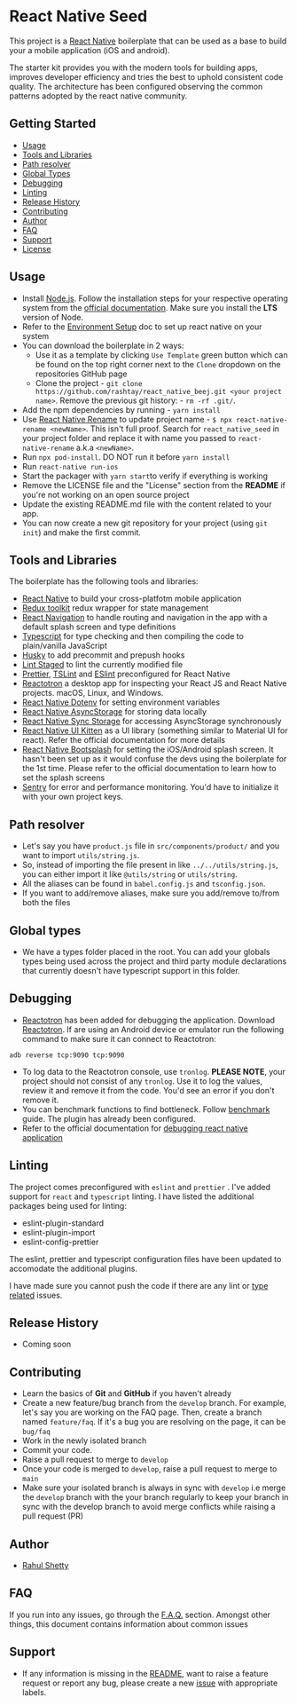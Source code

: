 # React Native Seed

This project is a [React Native](https://facebook.github.io/react-native/) boilerplate that can be used as a base to build your a mobile application (iOS and android).

The starter kit provides you with the modern tools for building apps, improves developer efficiency and tries the best to uphold consistent code quality. The architecture has been configured observing the common patterns adopted by the react native community.

[comment]: <> ([![NPM Version][npm-image]][npm-url])

[comment]: <> ([![Build Status][travis-image]][travis-url])

[comment]: <> ([![Downloads Stats][npm-downloads]][npm-url])

## Getting Started

- [Usage](#usage)
- [Tools and Libraries](#tools-and-libraries)
- [Path resolver](#path-resolver)
- [Global Types](#global-types)
- [Debugging](#debugging)
- [Linting](#linting)
- [Release History](#release-history)
- [Contributing](#contributing)
- [Author](#author)
- [FAQ](#faq)
- [Support](#support)
- [License](#license)

## Usage

- Install [Node.js](https://nodejs.org/en/). Follow the installation steps for your respective operating system from the [official documentation](https://nodejs.org/en/). Make sure you install the **LTS** version of Node.
- Refer to the [Environment Setup](https://reactnative.dev/docs/environment-setup) doc to set up react native on your system
- You can download the boilerplate in 2 ways:
  - Use it as a template by clicking `Use Template` green button which can be found on the top right corner next to the `Clone` dropdown on the repositories GitHub page
  - Clone the project - `git clone https://github.com/rashtay/react_native_beej.git <your project name>`. Remove the previous git history: - `rm -rf .git/`.
- Add the npm dependencies by running - `yarn install`
- Use [React Native Rename](https://github.com/junedomingo/react-native-rename) to update project name - `$ npx react-native-rename <newName>`. This isn't full proof. Search for `react_native_seed` in your project folder and replace it with name you passed to `react-native-rename` a.k.a `<newName>`.
- Run `npx pod-install`. DO NOT run it before `yarn install`
- Run `react-native run-ios`
- Start the packager with `yarn start`to verify if everything is working
- Remove the LICENSE file and the "License" section from the **README** if you're not working on an open source project
- Update the existing README.md file with the content related to your app.
- You can now create a new git repository for your project (using `git init`) and make the first commit.

## Tools and Libraries

The boilerplate has the following tools and libraries:

- [React Native](https://facebook.github.io/react-native/) to build your cross-platfotm mobile application
- [Redux toolkit](https://redux-toolkit.js.org/) redux wrapper for state management
- [React Navigation](https://reactnavigation.org/) to handle routing and navigation in the app with a default splash screen and type definitions
- [Typescript](https://www.typescriptlang.org/) for type checking and then compiling the code to plain/vanilla JavaScript
- [Husky](https://www.npmjs.com/package/husky) to add precommit and prepush hooks
- [Lint Staged](https://www.npmjs.com/package/lint-staged) to lint the currently modified file
- [Prettier](https://prettier.io/), [TSLint](<[https://palantir.github.io/tslint/](https://palantir.github.io/tslint/)>) and [ESlint](https://eslint.org/) preconfigured for React Native
- [Reactotron](https://github.com/infinitered/reactotron) a desktop app for inspecting your React JS and React Native projects. macOS, Linux, and Windows.
- [React Native Dotenv](https://github.com/goatandsheep/react-native-dotenv) for setting environment variables
- [React Native AsyncStorage](https://github.com/react-native-community/async-storage) for storing data locally
- [React Native Sync Storage](https://github.com/raphaelpor/sync-storage) for accessing AsyncStorage synchronously
- [React Native UI Kitten](https://akveo.github.io/react-native-ui-kitten/docs/getting-started/what-is-ui-kitten#what-is-ui-kitten) as a UI library (something similar to Material UI for react). Refer the official documentation for more details
- [React Native Bootsplash](https://github.com/zoontek/react-native-bootsplash) for setting the iOS/Android splash screen. It hasn't been set up as it would confuse the devs using the boilerplate for the 1st time. Please refer to the official documentation to learn how to set the splash screens
- [Sentry](https://sentry.io/for/react-native/) for error and performance monitoring. You'd have to initialize it with your own project keys.

## Path resolver

- Let's say you have `product.js` file in `src/components/product/` and you want to import `utils/string.js`.
- So, instead of importing the file present in like `../../utils/string.js`, you can either import it like `@utils/string` or `utils/string`.
- All the aliases can be found in `babel.config.js` and `tsconfig.json`.
- If you want to add/remove aliases, make sure you add/remove to/from both the files

## Global types

- We have a types folder placed in the root. You can add your globals types being used across the project and third party module declarations that currently doesn't have typescript support in this folder.

## Debugging

- [Reactotron](https://github.com/infinitered/reactotron/blob/master/docs/quick-start-react-native.md) has been added for debugging the application. Download [Reactotron](https://github.com/infinitered/reactotron/blob/master/docs/installing.md). If are using an Android device or emulator run the following command to make sure it can connect to Reactotron:

```
adb reverse tcp:9090 tcp:9090
```

- To log data to the Reactotron console, use `tronlog`. **PLEASE NOTE**, your project should not consist of any `tronlog`. Use it to log the values, review it and remove it from the code. You'd see an error if you don't remove it.
- You can benchmark functions to find bottleneck. Follow [benchmark](https://github.com/infinitered/reactotron/blob/master/docs/plugin-benchmark.md) guide. The plugin has already been configured.
- Refer to the official documentation for [debugging react native application](https://reactnative.dev/docs/debugging)

## Linting

The project comes preconfigured with `eslint` and `prettier` . I've added support for `react` and `typescript` linting. I have listed the additional packages being used for linting:

- eslint-plugin-standard
- eslint-plugin-import
- eslint-config-prettier

The eslint, prettier and typescript configuration files have been updated to accomodate the additional plugins.

I have made sure you cannot push the code if there are any lint or [type related](https://github.com/okonet/lint-staged/issues/468#issuecomment-605102567) issues.

## Release History

- Coming soon

## Contributing

- Learn the basics of **Git** and **GitHub** if you haven't already
- Create a new feature/bug branch from the `develop` branch. For example, let's say you are working on the FAQ page. Then, create a branch named `feature/faq`. If it's a bug you are resolving on the page, it can be `bug/faq`
- Work in the newly isolated branch
- Commit your code.
- Raise a pull request to merge to `develop`
- Once your code is merged to `develop`, raise a pull request to merge to `main`
- Make sure your isolated branch is always in sync with `develop` i.e merge the `develop` branch with the your branch regularly to keep your branch in sync with the develop branch to avoid merge conflicts while raising a pull request (PR)

## Author

- [Rahul Shetty](https://github.com/rashtay)

## FAQ

If you run into any issues, go through the [F.A.Q.](https://github.com/rashtay/React_Native_Seed/blob/main/FAQ.md) section. Amongst other things, this document contains information about common issues

## Support

- If any information is missing in the [README](https://github.com/rashtay/React_Native_Seed/blob/main/README.md), want to raise a feature request or report any bug, please create a new [issue](https://github.com/rashtay/React_Native_Seed/issues) with appropriate labels.

